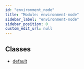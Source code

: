 ```yaml
---
id: "environment_node"
title: "Module: environment-node"
sidebar_label: "environment-node"
sidebar_position: 0
custom_edit_url: null
---
```


## Classes

- [default](../classes/environment_node.default.md)

